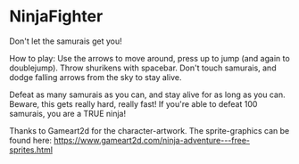 # NinjaFighter

Don't let the samurais get you!

How to play:
Use the arrows to move around, press up to jump (and again to doublejump).
Throw shurikens with spacebar.
Don't touch samurais, and dodge falling arrows from the sky to stay alive. 

Defeat as many samurais as you can, and stay alive for as long as you can.
Beware, this gets really hard, really fast!
If you're able to defeat 100 samurais, you are a TRUE ninja! 



Thanks to Gameart2d for the character-artwork. The sprite-graphics can be found here:
https://www.gameart2d.com/ninja-adventure---free-sprites.html
